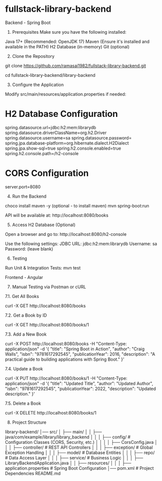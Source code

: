 # fullstack-library-backend

Backend - Spring Boot

 1. Prerequisites
Make sure you have the following installed:

Java 17+ (Recommended: OpenJDK 17)
Maven (Ensure it's installed and available in the PATH)
H2 Database (in-memory)
Git (optional)

 2. Clone the Repository

git clone https://github.com/ramasai1982/fullstack-library-backend.git

cd fullstack-library-backend/library-backend

 3. Configure the Application
 
Modify src/main/resources/application.properties if needed:
# H2 Database Configuration
spring.datasource.url=jdbc:h2:mem:librarydb
spring.datasource.driverClassName=org.h2.Driver
spring.datasource.username=sa
spring.datasource.password=
spring.jpa.database-platform=org.hibernate.dialect.H2Dialect
spring.jpa.show-sql=true
spring.h2.console.enabled=true
spring.h2.console.path=/h2-console

# CORS Configuration
server.port=8080

4. Run the Backend

choco install maven -y (optional - to install maven)
mvn spring-boot:run

API will be available at: http://localhost:8080/books

5. Access H2 Database (Optional)

Open a browser and go to: http://localhost:8080/h2-console

Use the following settings:
	JDBC URL: jdbc:h2:mem:librarydb
	Username: sa
	Password: (leave blank)
 
6. Testing

Run Unit & Integration Tests: mvn test
	
Frontend - Angular

7. Manual Testing via Postman or cURL

7.1. Get All Books

curl -X GET http://localhost:8080/books

7.2. Get a Book by ID

curl -X GET http://localhost:8080/books/1

7.3. Add a New Book

curl -X POST http://localhost:8080/books -H "Content-Type: application/json" -d '{
  "title": "Spring Boot in Action",
  "author": "Craig Walls",
  "isbn": "9781617292545",
  "publicationYear": 2016,
  "description": "A practical guide to building applications with Spring Boot."
}'

7.4. Update a Book

curl -X PUT http://localhost:8080/books/1 -H "Content-Type: application/json" -d '{
  "title": "Updated Title",
  "author": "Updated Author",
  "isbn": "9781617292545",
  "publicationYear": 2022,
  "description": "Updated description."
}'

7.5. Delete a Book

curl -X DELETE http://localhost:8080/books/1

8. Project Structure

library-backend/
│── src/
│   ├── main/
│   │   ├── java/com/example/library/library_backend
│   │   │   ├── config/         # Configuration Classes (CORS, Security, etc.)
│   │   │   │   ├── CorsConfig.java
│   │   │   ├── controller/     # REST API Controllers
│   │   │   ├── exception/      # Global Exception Handling
│   │   │   ├── model/          # Database Entities
│   │   │   ├── repo/     # Data Access Layer
│   │   │   ├── service/        # Business Logic
│   │   │   ├── LibraryBackendApplication.java
│   │   ├── resources/
│   │   │   ├── application.properties  # Spring Boot Configuration
│── pom.xml  # Project Dependencies
README.md
